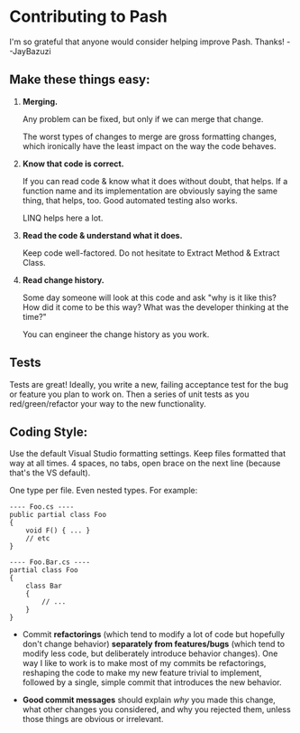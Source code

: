 Contributing to Pash
==============================

I'm so grateful that anyone would consider helping improve Pash. Thanks! --JayBazuzi

Make these things easy:
----

1. **Merging.**

	Any problem can be fixed, but only if we can merge that change.

	The worst types of changes to merge are gross formatting changes, which ironically have the least impact on the way the code behaves. 

2. **Know that code is correct.**

	If you can read code & know what it does without doubt, that helps. If a function name and its implementation are obviously saying the same thing, that helps, too. Good automated testing also works. 

	LINQ helps here a lot. 

3. **Read the code & understand what it does.**

	Keep code well-factored. Do not hesitate to Extract Method & Extract Class.

4. **Read change history.**

	Some day someone will look at this code and ask "why is it like this? How did it come to be this way? What was the developer thinking at the time?"

	You can engineer the change history as you work.


Tests
----

Tests are great! Ideally, you write a new, failing acceptance test for the bug or feature you plan to work on. Then a series of unit tests as you red/green/refactor your way to the new functionality.


Coding Style:
----

Use the default Visual Studio formatting settings. Keep files formatted that way at all times. 4 spaces, no tabs, open brace on the next line (because that's the VS default).

One type per file. Even nested types. For example:

    ---- Foo.cs ----
    public partial class Foo
    {
        void F() { ... }
        // etc
    }

    ---- Foo.Bar.cs ----
    partial class Foo
    {
        class Bar
        {
            // ...
        }
    }

- Commit **refactorings** (which tend to modify a lot of code but hopefully don't change behavior) **separately from features/bugs** (which tend to modify less code, but deliberately introduce behavior changes). One way I like to work is to make most of my commits be refactorings, reshaping the code to make my new feature trivial to implement, followed by a single, simple commit that introduces the new behavior.

- **Good commit messages** should explain *why* you made this change, what other changes you considered, and why you rejected them, unless those things are obvious or irrelevant.
